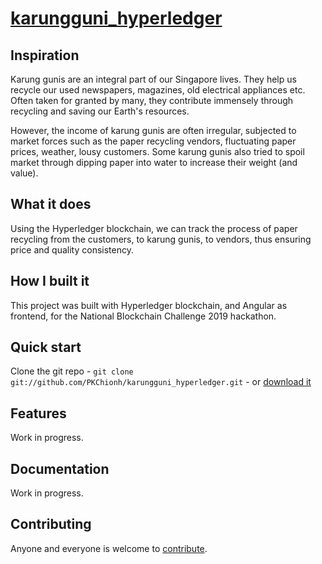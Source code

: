 # [karungguni_hyperledger](https://github.com/PKChionh/karungguni_hyperledger)

## Inspiration

Karung gunis are an integral part of our Singapore lives. They help us recycle our used newspapers, magazines, old electrical appliances etc. Often taken for granted by many, they contribute immensely through recycling and saving our Earth's resources.

However, the income of karung gunis are often irregular, subjected to market forces such as the paper recycling vendors, fluctuating paper prices, weather, lousy customers. Some karung gunis also tried to spoil market through dipping paper into water to increase their weight (and value).

## What it does

Using the Hyperledger blockchain, we can track the process of paper recycling from the customers, to karung gunis, to vendors, thus ensuring price and quality consistency.

## How I built it

This project was built with Hyperledger blockchain, and Angular as frontend, for the National Blockchain Challenge 2019 hackathon.
 
## Quick start

Clone the git repo - `git clone git://github.com/PKChionh/karungguni_hyperledger.git` -
or [download it](https://github.com/PKChionh/karungguni_hyperledger/zipball/master)

## Features

Work in progress.

## Documentation

Work in progress.

## Contributing

Anyone and everyone is welcome to [contribute](/PKChionh/iOS_ObjectiveC_SnapDog/blob/master/doc/contribute.md).
